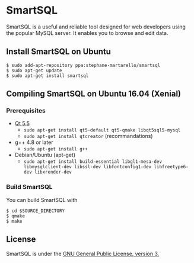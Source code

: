 # SmartSQL

SmartSQL is a useful and reliable tool designed for web developers using the popular MySQL server. It enables you to browse and edit data.

## Install SmartSQL on Ubuntu

```
$ sudo add-apt-repository ppa:stephane-martarello/smartsql
$ sudo apt-get update
$ sudo apt-get install smartsql
```

## Compiling SmartSQL on Ubuntu 16.04 (Xenial)
### Prerequisites

* [Qt 5.5](http://www.qt.io/)
  * `sudo apt-get install qt5-default qt5-qmake libqt5sql5-mysql`
  * `sudo apt-get install qtcreator` (recommandations)
* g++ 4.8 or later
  * `sudo apt-get install g++`
* Debian/Ubuntu (apt-get)
  * `sudo apt-get install build-essential libgl1-mesa-dev libmysqlclient-dev libssl-dev libfontconfig1-dev libfreetype6-dev libxrender-dev`

### Build SmartSQL

You can build SmartSQL with
```
$ cd $SOURCE_DIRECTORY
$ qmake
$ make
```

## License

SmartSQL is under the [GNU General Public License, version 3.](https://opensource.org/licenses/GPL-3.0)
